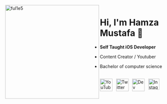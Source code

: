<br />
<img src="https://github.com/ful1e5/ful1e5/blob/main/assets/lines.svg" align="left" width="300" alt="ful1e5"/>

# Hi, I'm Hamza Mustafa 👋

- **Self Taught iOS Developer**

- Content Creator / Youtuber

- Bachelor of computer science

<br />

<div  style="display: flex; justify-content: space-between;">
  <a href="https://www.youtube.com/c/AppShap" target="_blank">
    <img src="https://imgur.com/PMRCsrH.png" width="40" height="40" alt="YouTube">
  </a>
  <a href="https://twitter.com/mhamzamustafa7" target="_blank">
    <img src="https://imgur.com/6UKZXAM.png" width="40" height="40" alt="Twitter">
  </a>
  <a href="https://dev.to/ful1e5" target="_blank">
    <img src="https://imgur.com/T7LYgQw.png" height="40" width="40" alt="Dev Community Inc.">
  </a>
  <a href="https://instagram.com/appshap" target="_blank">
    <img src="https://cdn-icons-png.flaticon.com/512/174/174855.png" height="35" width="35" alt="Instagram">
  </a>
<div>
